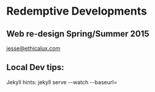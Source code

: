 # Redemptive Developments
## Web re-design Spring/Summer 2015

jesse@ethicalux.com



## Local Dev tips:

Jekyll hints:
jekyll serve --watch --baseurl=
